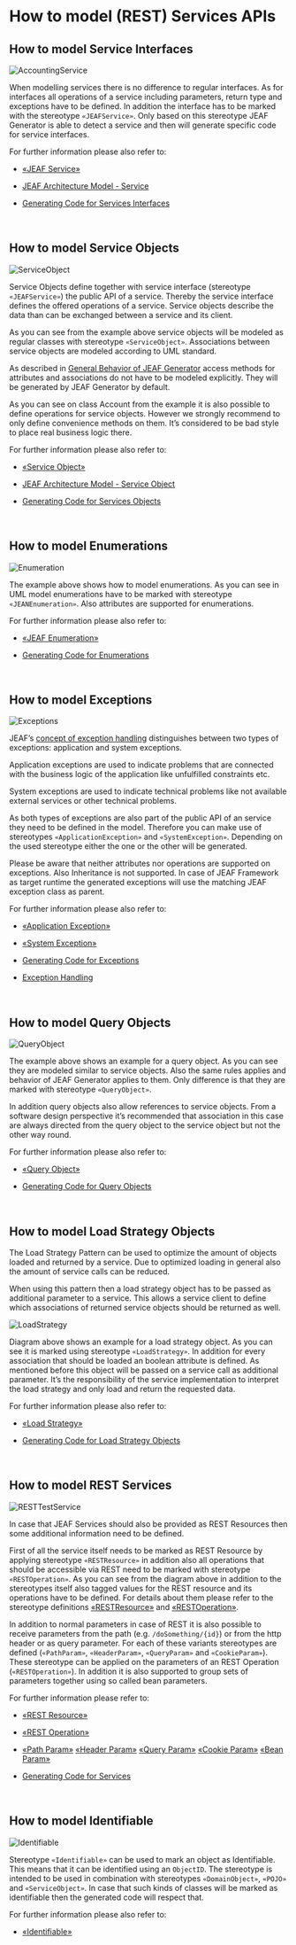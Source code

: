 # How to model (REST) Services APIs

## How to model Service Interfaces

![AccountingService](/images/accounting_service.png)

When modelling services there is no difference to regular interfaces. As for interfaces all operations of a service including parameters, return type and exceptions have to be defined. In addition the interface has to be marked with the stereotype `«JEAFService»`. Only based on this stereotype JEAF Generator is able to detect a service and then will generate specific code for service interfaces.

For further information please also refer to:

- [«JEAF Service»](/uml-modeling-guide/jmm/JEAFService)

- [JEAF Architecture Model - Service](https://anaptecs.atlassian.net/wiki/spaces/JEAF/pages/515276970/JEAF+Architecture+Model#Service "https://anaptecs.atlassian.net/wiki/spaces/JEAF/pages/515276970/JEAF+Architecture+Model#Service")

- [Generating Code for Services Interfaces](/developer-guide/code-for-jeaf-services)

<br>

## How to model Service Objects

![ServiceObject](/images/service_object.png)

Service Objects define together with service interface (stereotype `«JEAFService»`) the public API of a service. Thereby the service interface defines the offered operations of a service. Service objects describe the data than can be exchanged between a service and its client.

As you can see from the example above service objects will be modeled as regular classes with stereotype `«ServiceObject»`. Associations between service objects are modeled according to UML standard.

As described in [General Behavior of JEAF Generator](/developer-guide/general-behavior) access methods for attributes and associations do not have to be modeled explicitly. They will be generated by JEAF Generator by default.

As you can see on class Account from the example it is also possible to define operations for service objects. However we strongly recommend to only define convenience methods on them. It’s considered to be bad style to place real business logic there.

For further information please also refer to:

- [«Service Object»](/uml-modeling-guide/jmm/ServiceObject)

- [JEAF Architecture Model - Service Object](https://anaptecs.atlassian.net/wiki/spaces/JEAF/pages/515276970/JEAF+Architecture+Model#Service-Object "https://anaptecs.atlassian.net/wiki/spaces/JEAF/pages/515276970/JEAF+Architecture+Model#Service-Object")

- [Generating Code for Services Objects](/developer-guide/code-for-jeaf-services/#code-for-service-objects)

<br>

## How to model Enumerations

![Enumeration](/images/jeaf_enumeration.png)

The example above shows how to model enumerations. As you can see in UML model enumerations have to be marked with stereotype `«JEANEnumeration»`. Also attributes are supported for enumerations.

For further information please also refer to:

- [«JEAF Enumeration»](/uml-modeling-guide/jmm/JEAFEnumeration)

- [Generating Code for Enumerations](/developer-guide/code-for-jeaf-services/#code-for-enumerations)

<br>

## How to model Exceptions

![Exceptions](/images/exceptions.png)

JEAF’s [concept of exception handling](https://anaptecs.atlassian.net/wiki/spaces/JEAF/pages/1542426 "/wiki/spaces/JEAF/pages/1542426") distinguishes between two types of exceptions: application and system exceptions. 

Application exceptions are used to indicate problems that are connected with the business logic of the application like unfulfilled constraints etc. 

System exceptions are used to indicate technical problems like not available external services or other technical problems.

As both types of exceptions are also part of the public API of an service they need to be defined in the model. Therefore you can make use of stereotypes `«ApplicationException»` and `«SystemException»`. Depending on the used stereotype either the one or the other will be generated.

Please be aware that neither attributes nor operations are supported on exceptions. Also Inheritance is not supported. In case of JEAF Framework as target runtime the generated exceptions will use the matching JEAF exception class as parent.

For further information please also refer to:

- [«Application Exception»](/uml-modeling-guide/jmm/ApplicationException)

- [«System Exception»](/uml-modeling-guide/jmm/SystemException)

- [Generating Code for Exceptions](/developer-guide/code-for-jeaf-services/#code-for-exceptions)

- [Exception Handling](https://anaptecs.atlassian.net/wiki/spaces/JEAF/pages/1542426 "https://anaptecs.atlassian.net/wiki/spaces/JEAF/pages/1542426")

<br>

## How to model Query Objects

![QueryObject](/images/query_object.png)

The example above shows an example for a query object. As you can see they are modeled similar to service objects. Also the same rules applies and behavior of JEAF Generator applies to them. Only difference is that they are marked with stereotype `«QueryObject»`.

In addition query objects also allow references to service objects. From a software design perspective it’s recommended that association in this case are always directed from the query object to the service object but not the other way round.

For further information please also refer to:

- [«Query Object»](/uml-modeling-guide/jmm/QueryObject)

- [Generating Code for Query Objects](/developer-guide/code-for-jeaf-services/#code-for-query-objects)

<br>

## How to model Load Strategy Objects

The Load Strategy Pattern can be used to optimize the amount of objects loaded and returned by a service. Due to optimized loading in general also the amount of service calls can be reduced.

When using this pattern then a load strategy object has to be passed as additional parameter to a service. This allows a service client to define which associations of returned service objects should be returned as well.

![LoadStrategy](/images/load_strategy.png)

Diagram above shows an example for a load strategy object. As you can see it is marked using stereotype `«LoadStrategy»`. In addition for every association that should be loaded an boolean attribute is defined. As mentioned before this object will be passed on a service call as additional parameter. It’s the responsibility of the service implementation to interpret the load strategy and only load and return the requested data.

For further information please also refer to:

- [«Load Strategy»](/uml-modeling-guide/jmm/LoadStrategy)

- [Generating Code for Load Strategy Objects](/developer-guide/code-for-jeaf-services/#code-for-load-strategy-objects)

<br>

## How to model REST Services

![RESTTestService](/images/rest_test_service.png)

In case that JEAF Services should also be provided as REST Resources then some additional information need to be defined.

First of all the service itself needs to be marked as REST Resource by applying stereotype `«RESTResource»` in addition also all operations that should be accessible via REST need to be marked with stereotype `«RESTOperation»`. As you can see from the diagram above in addition to the stereotypes itself also tagged values for the REST resource and its operations have to be defined. For details about them please refer to the stereotype definitions [«RESTResource»](https://anaptecs.atlassian.net/wiki/spaces/JEAF/pages/546210007 "/wiki/spaces/JEAF/pages/546210007") and [«RESTOperation»](https://anaptecs.atlassian.net/wiki/spaces/JEAF/pages/546210025 "/wiki/spaces/JEAF/pages/546210025").

In addition to normal parameters in case of REST it is also possible to receive parameters from the path (e.g. `/doSomething/{id}`) or from the http header or as query parameter. For each of these variants stereotypes are defined (`«PathParam»`, `«HeaderParam»`, `«QueryParam»` and `«CookieParam»`). These stereotype can be applied on the parameters of an REST Operation (`«RESTOperation»`). In addition it is also supported to group sets of parameters together using so called bean parameters.

For further information please refer to:

- [«REST Resource»](/uml-modeling-guide/jmm/RESTResource)

- [«REST Operation»](/uml-modeling-guide/jmm/RESTOperation)

- [«Path Param»](/uml-modeling-guide/jmm/PathParam) [«Header Param»](/uml-modeling-guide/jmm/HeaderParam) [«Query Param»](/uml-modeling-guide/jmm/QueryParam) [«Cookie Param»](/uml-modeling-guide/jmm/CookieParam) [«Bean Param»](/uml-modeling-guide/jmm/BeanParam)

- [Generating Code for Services](/developer-guide/code-for-jeaf-services/#code-for-rest-services)

<br>

## How to model Identifiable

![Identifiable](/images/identifiable.png)

Stereotype `«Identifiable»` can be used to mark an object as Identifiable. This means that it can be identified using an `ObjectID`. The stereotype is intended to be used in combination with stereotypes `«DomainObject»`, `«POJO»` and `«ServiceObject»`. In case that such kinds of classes will be marked as identifiable then the generated code will respect that.

For further information please also refer to:

- [«Identifiable»](/uml-modeling-guide/jmm/Identifiable)

